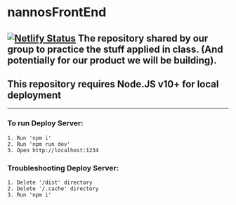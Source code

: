 # nannosFrontEnd
[![Netlify Status](https://api.netlify.com/api/v1/badges/7ddc6d3e-644c-4550-8031-a4e0057bd1ef/deploy-status)](https://app.netlify.com/sites/nannosfoodsdev/deploys)
The repository shared by our group to practice the stuff applied in class. (And potentially for our product we will be building).
---
## This repository requires Node.JS v10+ for local deployment
---
### To run Deploy Server:
    1. Run 'npm i'
    2. Run 'npm run dev'
    3. Open http://localhost:1234

### Troubleshooting Deploy Server:
    1. Delete '/dist' directory
    2. Delete '/.cache' directory
    3. Run 'npm i'

